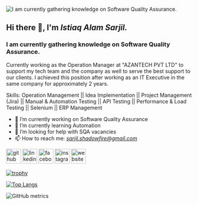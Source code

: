 ![I am currently gathering knowledge on Software Quality Assurance.](https://media.licdn.com/dms/image/D5616AQEcbD1m5bPf2Q/profile-displaybackgroundimage-shrink_350_1400/0/1670945517988?e=1701907200&v=beta&t=sWYKWSgAltQgfZTZpgaR3asEs_0I6TMv1_wvZhzumRU)

## Hi there 👋, I'm ***Istiaq Alam Sarjil.***
### I am currently gathering knowledge on Software Quality Assurance.

Currently working as the Operation Manager at "AZANTECH PVT LTD" to support my tech team and the company as well to serve the best support to our clients. I achieved this position after working as an IT Executive in the same company for approximately 2 years.

Skills: Operation Management || Idea Implementation || Project Management (Jira) || Manual & Automation Testing || API Testing || Performance & Load Testing || Selenium || ERP Management

- 🔭 I’m currently working on Software Quality Assurance 
- 🌱 I’m currently learning Automation 
- 🤔 I’m looking for help with SQA vacancies 
- 📫 How to reach me: *sarjil.shadowfire@gmail.com* 


[<img src='https://cdn.jsdelivr.net/npm/simple-icons@3.0.1/icons/github.svg' alt='github' height='40'>](https://github.com/istiaqsarjil)  [<img src='https://cdn.jsdelivr.net/npm/simple-icons@3.0.1/icons/linkedin.svg' alt='linkedin' height='40'>](https://www.linkedin.com/in/istiaq-sarjil//)  [<img src='https://cdn.jsdelivr.net/npm/simple-icons@3.0.1/icons/facebook.svg' alt='facebook' height='40'>](https://www.facebook.com/*)  [<img src='https://cdn.jsdelivr.net/npm/simple-icons@3.0.1/icons/instagram.svg' alt='instagram' height='40'>](https://www.instagram.com/*/)  [<img src='https://cdn.jsdelivr.net/npm/simple-icons@3.0.1/icons/icloud.svg' alt='website' height='40'>](https://istiaqsarjil.netlify.app/)  


[![trophy](https://github-profile-trophy.vercel.app/?username=istiaqsarjil)](https://github.com/ryo-ma/github-profile-trophy)

[![Top Langs](https://github-readme-stats.vercel.app/api/top-langs/?username=istiaqsarjil)](https://github.com/anuraghazra/github-readme-stats)

![GitHub metrics](https://metrics.lecoq.io/istiaqsarjil)  

